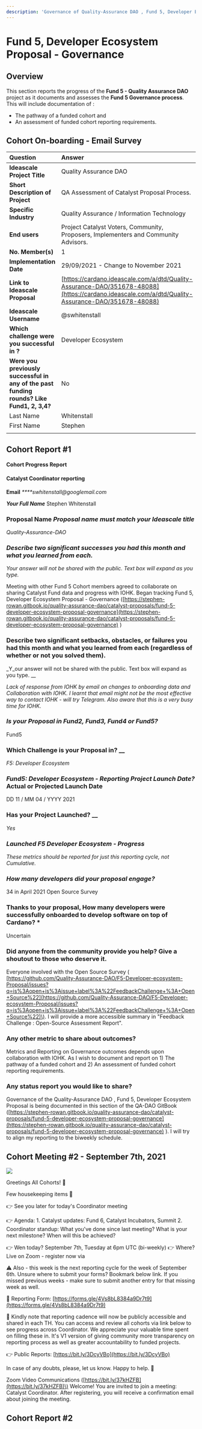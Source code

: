 ```yaml
---
description: 'Governance of Quality-Assurance DAO , Fund 5, Developer Ecosystem Proposal'
---
```


# Fund 5, Developer Ecosystem Proposal - Governance

## Overview

This section reports the progress of the **Fund 5 - Quality Assurance DAO** project as it documents and assesses the **Fund 5 Governance process**. This will include documentation of :

* The pathway of a funded cohort and 
* An assessment of funded cohort reporting requirements.

## Cohort On-boarding - Email Survey

| Question | Answer |
| :--- | :--- |
| **Ideascale Project Title** | Quality Assurance DAO |
| **Short Description of Project** | QA Assessment of Catalyst Proposal Process. |
| **Specific Industry** | Quality Assurance / Information Technology |
| **End users** | Project Catalyst Voters, Community, Proposers, Implementers and Community Advisors. |
| **No. Member\(s\)** | 1 |
| **Implementation Date** | 29/09/2021 - Change to November 2021 |
| **Link to Ideascale Proposal** | [https://cardano.ideascale.com/a/dtd/Quality-Assurance-DAO/351678-48088](https://cardano.ideascale.com/a/dtd/Quality-Assurance-DAO/351678-48088) |
| **Ideascale Username** | @swhitenstall |
| **Which challenge were you successful in ?** | Developer Ecosystem |
| **Were you previously successful in any of the past funding rounds? Like Fund1, 2, 3,4?** | No |
| Last Name | Whitenstall |
| First Name | Stephen |
|  |  |

## Cohort Report \#1

#### Cohort Progress Report 

#### Catalyst Coordinator reporting 

**Email**  _****swhitenstall@googlemail.com_ 

_**Your Full Name**_  Stephen Whitenstall 

### Proposal Name  _Proposal name must match your Ideascale title_ 

_Quality-Assurance-DAO_ 

### _Describe two significant successes you had this month and what you learned from each._ 

_Your answer will not be shared with the public. Text box will expand as you type._  

Meeting with other Fund 5 Cohort members agreed to collaborate on sharing Catalyst Fund data and progress with IOHK. Began tracking Fund 5, Developer Ecosystem Proposal - Governance \([https://stephen-rowan.gitbook.io/quality-assurance-dao/catalyst-proposals/fund-5-developer-ecosystem-proposal-governance](https://stephen-rowan.gitbook.io/quality-assurance-dao/catalyst-proposals/fund-5-developer-ecosystem-proposal-governance) \) 

### Describe two significant setbacks, obstacles, or failures you had this month and what you learned from each \(regardless of whether or not you solved them\).

_Y_our answer will not be shared with the public. Text box will expand as you type.  __

_Lack of response from IOHK by email on changes to onboarding data and Collaboration with IOHK. I learnt that email might not be the most effective way to contact IOHK - will try Telegram. Also aware that this is a very busy time for IOHK._ 

### _Is your Proposal in Fund2, Fund3, Fund4 or Fund5?_  

Fund5

### Which Challenge is your Proposal in?  __

_F5: Developer Ecosystem_

### _Fund5: Developer Ecosystem - Reporting Project Launch Date?_  Actual or Projected Launch Date 

DD 11 / MM 04 / YYYY 2021 

### Has your Project Launched?  __

_Yes_

### _Launched F5 Developer Ecosystem - Progress_ 

_These metrics should be reported for just this reporting cycle, not Cumulative._ 

### _How many developers did your proposal engage?_  

34 in April 2021 Open Source Survey 

### Thanks to your proposal, How many developers were successfully onboarded to develop software on top of Cardano? \* 

Uncertain 

### Did anyone from the community provide you help? Give a shoutout to those who deserve it.

Everyone involved with the Open Source Survey \( [https://github.com/Quality-Assurance-DAO/F5-Developer-ecosystem-Proposal/issues?q=is%3Aopen+is%3Aissue+label%3A%22FeedbackChallenge+%3A+Open+Source%22](https://github.com/Quality-Assurance-DAO/F5-Developer-ecosystem-Proposal/issues?q=is%3Aopen+is%3Aissue+label%3A%22FeedbackChallenge+%3A+Open+Source%22)\). I will provide a more accessible summary in "Feedback Challenge : Open-Source Assessment Report". 

### Any other metric to share about outcomes? 

Metrics and Reporting on Governance outcomes depends upon collaboration with IOHK. As I wish to document and report on 1\) The pathway of a funded cohort and 2\) An assessment of funded cohort reporting requirements. 

### Any status report you would like to share? 

Governance of the Quality-Assurance DAO , Fund 5, Developer Ecosystem Proposal is being documented in this section of the QA-DAO GitBook \([https://stephen-rowan.gitbook.io/quality-assurance-dao/catalyst-proposals/fund-5-developer-ecosystem-proposal-governance](https://stephen-rowan.gitbook.io/quality-assurance-dao/catalyst-proposals/fund-5-developer-ecosystem-proposal-governance) \). I will try to align my reporting to the biweekly schedule.

## Cohort Meeting \#2 - September 7th, 2021

![](../.gitbook/assets/2021-09-07.png)

Greetings All Cohorts! 👋

Few housekeeping items 🧹

👉 See you later for today's Coordinator meeting

👉 Agenda: 1. Catalyst updates: Fund 6, Catalyst Incubators, Summit 2. Coordinator standup: What you've done since last meeting? What is your next milestone? When will this be achieved?

👉 Wen today? September 7th, Tuesday at 6pm UTC \(bi-weekly\) 👉 Where? Live on Zoom - register now via

⚠️ Also - this week is the next reporting cycle for the week of September 6th. Unsure where to submit your forms? Bookmark below link. If you missed previous weeks - make sure to submit another entry for that missing week as well.

🔗 Reporting Form: [https://forms.gle/4Vs8bL8384a9Dr7t9](https://forms.gle/4Vs8bL8384a9Dr7t9)

👀 Kindly note that reporting cadence will now be publicly accessible and shared in each TH. You can access and review all cohorts via link below to see progress across Coordinator. We appreciate your valuable time spent on filling these in. It's V1 version of giving community more transparency on reporting process as well as greater accountability to funded projects.

👉 Public Reports: [https://bit.ly/3DcyVBo](https://bit.ly/3DcyVBo)

In case of any doubts, please, let us know. Happy to help. 🤝

Zoom Video Communications \([https://bit.ly/37kHZFB](https://bit.ly/37kHZFB)\) Welcome! You are invited to join a meeting: Catalyst Coordinator. After registering, you will receive a confirmation email about joining the meeting.

## Cohort Report \#2



